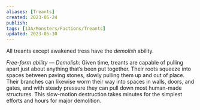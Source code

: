 ```yaml
---
aliases: [Treants]
created: 2023-05-24
publish: 
tags: [13A/Monsters/Factions/Treants]
updated: 2023-05-30
---
```

All treants except awakened tress have the *demolish* ability.

*Free-form ability — Demolish:* Given time, treants are capable of pulling apart just about anything that’s been put together. Their roots squeeze into spaces between paving stones, slowly pulling them up and out of place. Their branches can likewise worm their way into spaces in walls, doors, and gates, and with steady pressure they can pull down most human-made structures. This slow-motion destruction takes minutes for the simplest efforts and hours for major demolition.
